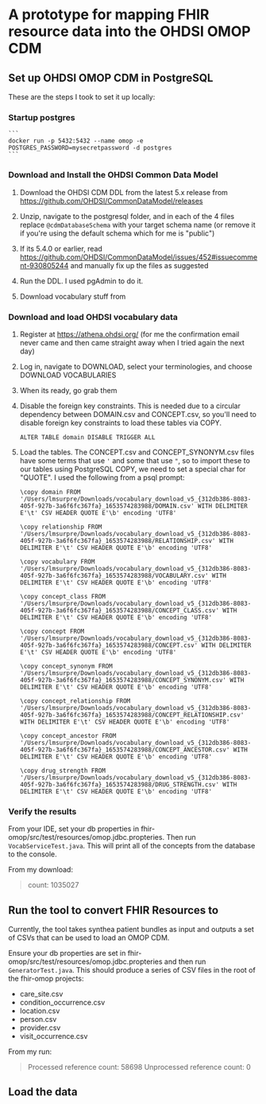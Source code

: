# A prototype for mapping FHIR resource data into the OHDSI OMOP CDM

## Set up OHDSI OMOP CDM in PostgreSQL

These are the steps I took to set it up locally:

### Startup postgres
    ```
    docker run -p 5432:5432 --name omop -e POSTGRES_PASSWORD=mysecretpassword -d postgres
    ```

### Download and Install the OHDSI Common Data Model
1. Download the OHDSI CDM DDL from the latest 5.x release from https://github.com/OHDSI/CommonDataModel/releases

2. Unzip, navigate to the postgresql folder, and in each of the 4 files replace `@cdmDatabaseSchema` with your target schema name (or remove it if you're using the default schema which for me is "public")

3. If its 5.4.0 or earlier, read https://github.com/OHDSI/CommonDataModel/issues/452#issuecomment-930805244 and manually fix up the files as suggested

4. Run the DDL.  I used pgAdmin to do it.

5. Download vocabulary stuff from

### Download and load OHDSI vocabulary data
1. Register at https://athena.ohdsi.org/ (for me the confirmation email never came and then came straight away when I tried again the next day)

2. Log in, navigate to DOWNLOAD, select your terminologies, and choose DOWNLOAD VOCABULARIES

3. When its ready, go grab them

4. Disable the foreign key constraints. This is needed due to a circular dependency between DOMAIN.csv and CONCEPT.csv, so you'll need to disable foreign key constraints to load these tables via COPY.
    ```
    ALTER TABLE domain DISABLE TRIGGER ALL
    ```

5. Load the tables. The CONCEPT.csv and CONCEPT_SYNONYM.csv files have some terms that use `'` and some that use `"`, so to import these to our tables using PostgreSQL COPY, we need to set a special char for "QUOTE". I used the following from a psql prompt:

    ```
    \copy domain FROM '/Users/lmsurpre/Downloads/vocabulary_download_v5_{312db386-8083-405f-927b-3a6f6fc367fa}_1653574283988/DOMAIN.csv' WITH DELIMITER E'\t' CSV HEADER QUOTE E'\b' encoding 'UTF8'

    \copy relationship FROM '/Users/lmsurpre/Downloads/vocabulary_download_v5_{312db386-8083-405f-927b-3a6f6fc367fa}_1653574283988/RELATIONSHIP.csv' WITH DELIMITER E'\t' CSV HEADER QUOTE E'\b' encoding 'UTF8'

    \copy vocabulary FROM '/Users/lmsurpre/Downloads/vocabulary_download_v5_{312db386-8083-405f-927b-3a6f6fc367fa}_1653574283988/VOCABULARY.csv' WITH DELIMITER E'\t' CSV HEADER QUOTE E'\b' encoding 'UTF8'

    \copy concept_class FROM '/Users/lmsurpre/Downloads/vocabulary_download_v5_{312db386-8083-405f-927b-3a6f6fc367fa}_1653574283988/CONCEPT_CLASS.csv' WITH DELIMITER E'\t' CSV HEADER QUOTE E'\b' encoding 'UTF8'

    \copy concept FROM '/Users/lmsurpre/Downloads/vocabulary_download_v5_{312db386-8083-405f-927b-3a6f6fc367fa}_1653574283988/CONCEPT.csv' WITH DELIMITER E'\t' CSV HEADER QUOTE E'\b' encoding 'UTF8'

    \copy concept_synonym FROM '/Users/lmsurpre/Downloads/vocabulary_download_v5_{312db386-8083-405f-927b-3a6f6fc367fa}_1653574283988/CONCEPT_SYNONYM.csv' WITH DELIMITER E'\t' CSV HEADER QUOTE E'\b' encoding 'UTF8'

    \copy concept_relationship FROM '/Users/lmsurpre/Downloads/vocabulary_download_v5_{312db386-8083-405f-927b-3a6f6fc367fa}_1653574283988/CONCEPT_RELATIONSHIP.csv' WITH DELIMITER E'\t' CSV HEADER QUOTE E'\b' encoding 'UTF8'

    \copy concept_ancestor FROM '/Users/lmsurpre/Downloads/vocabulary_download_v5_{312db386-8083-405f-927b-3a6f6fc367fa}_1653574283988/CONCEPT_ANCESTOR.csv' WITH DELIMITER E'\t' CSV HEADER QUOTE E'\b' encoding 'UTF8'

    \copy drug_strength FROM '/Users/lmsurpre/Downloads/vocabulary_download_v5_{312db386-8083-405f-927b-3a6f6fc367fa}_1653574283988/DRUG_STRENGTH.csv' WITH DELIMITER E'\t' CSV HEADER QUOTE E'\b' encoding 'UTF8'
    ```

### Verify the results
From your IDE, set your db properties in fhir-omop/src/test/resources/omop.jdbc.propteries.
Then run `VocabServiceTest.java`.
This will print all of the concepts from the database to the console.

From my download:
> count: 1035027

## Run the tool to convert FHIR Resources to
Currently, the tool takes synthea patient bundles as input and outputs a set of CSVs that can be used to load an OMOP CDM.

Ensure your db properties are set in fhir-omop/src/test/resources/omop.jdbc.propteries and then run `GeneratorTest.java`.
This should produce a series of CSV files in the root of the fhir-omop projects:
* care_site.csv
* condition_occurrence.csv
* location.csv
* person.csv
* provider.csv
* visit_occurrence.csv

From my run:
> Processed reference count:   58698
> Unprocessed reference count: 0

## Load the data
